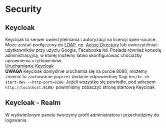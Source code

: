 # Security

## Keycloak

Keycloak to serwer uwierzytelniania i autoryzacji na licencji open-source. Może zostać podłączony
do [LDAP](https://sekurak.pl/podatnosc-ldap-injection-definicje-przyklady-ataku-metody-ochrony/),
np. [Active Directory](https://pasja-informatyki.pl/sieci-komputerowe/active-directory-wstep/) lub
uwierzytelniać użytkowników przy użyciu Google, Facebooka itd. Posiada również konsolę administracyjną, w której możemy
łatwo skonfigurować chociażby uprawnienia użytkowników.  
[Uruchamianie Keycloak](https://www.baeldung.com/spring-boot-keycloak)  
**UWAGA** Keycloak domyślnie uruchamia się na porcie 8080, możemy zmienić to zachowanie poprzez dodanie odpowiedniej flagi
``bin/kc.sh start-dev --http-port=8180``. Jeżeli wszystko się powiodło, pod adresem ``http://localhost:8180/`` powinniśmy 
zobaczyć stronę startową Keycloak  

## Keycloak - Realm

W wyświetlonym panelu tworzymy profil administratora i przechodzimy do logowania. 